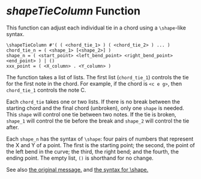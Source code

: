 *shapeTieColumn* Function
=======================

This function can adjust each individual tie in a chord using a `\shape`-like syntax.  

	\shapeTieColumn #'( ( <chord_tie_1> ) ( <chord_tie_2> ) ... )
    chord_tie_n = ( <shape_1> [<shape_2>] )
    shape_n = ( <start_point> <left_bend_point> <right_bend_point> <end_point> ) | ()
    xxx_point = ( <X_column> . <Y_column> )

The function takes a list of lists.  The first list (`chord_tie_1`) controls the tie for the first note in the chord.  For example, if the chord is `<c e g>`, then `chord_tie_1` controls the note C.

Each `chord_tie` takes one or two lists.  If there is no break between the starting chord and the final chord (unbroken), only one `shape` is needed.  This `shape` will control one tie between two notes.  If the tie is broken, `shape_1` will control the tie before the break and `shape_2` will control the tie after.

Each `shape_n` has the syntax of `\shape`: four pairs of numbers that represent the X and Y of a point.  The first is the starting point; the second, the point of the left bend in the curve; the third, the right bend; and the fourth, the ending point.  The empty list, `()` is shorthand for no change. 

See also [the original message.](http://www.mail-archive.com/lilypond-user%40gnu.org/msg89506.html) and [the syntax for \shape.](http://lilypond.org/doc/v2.18/Documentation/notation/modifying-shapes)
